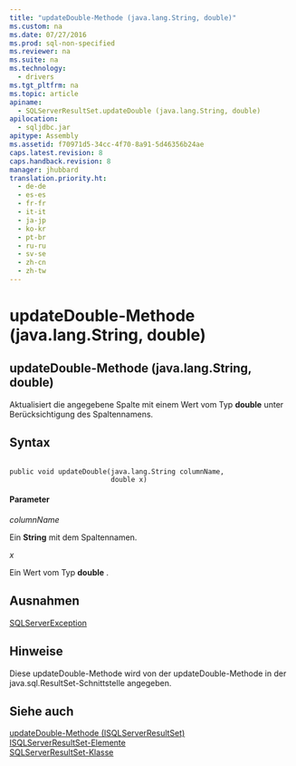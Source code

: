 ```yaml
---
title: "updateDouble-Methode (java.lang.String, double)"
ms.custom: na
ms.date: 07/27/2016
ms.prod: sql-non-specified
ms.reviewer: na
ms.suite: na
ms.technology: 
  - drivers
ms.tgt_pltfrm: na
ms.topic: article
apiname: 
  - SQLServerResultSet.updateDouble (java.lang.String, double)
apilocation: 
  - sqljdbc.jar
apitype: Assembly
ms.assetid: f70971d5-34cc-4f70-8a91-5d46356b24ae
caps.latest.revision: 8
caps.handback.revision: 8
manager: jhubbard
translation.priority.ht: 
  - de-de
  - es-es
  - fr-fr
  - it-it
  - ja-jp
  - ko-kr
  - pt-br
  - ru-ru
  - sv-se
  - zh-cn
  - zh-tw
---
```

# updateDouble-Methode (java.lang.String, double)
    
## updateDouble\-Methode \(java.lang.String, double\)  
 Aktualisiert die angegebene Spalte mit einem Wert vom Typ **double** unter Berücksichtigung des Spaltennamens.  
  
## Syntax  
  
```  
  
public void updateDouble(java.lang.String columnName,  
                         double x)  
```  
  
#### Parameter  
 *columnName*  
  
 Ein **String** mit dem Spaltennamen.  
  
 *x*  
  
 Ein Wert vom Typ **double** .  
  
## Ausnahmen  
 [SQLServerException](../content/SQLServerException-Class.md)  
  
## Hinweise  
 Diese updateDouble\-Methode wird von der updateDouble\-Methode in der java.sql.ResultSet\-Schnittstelle angegeben.  
  
## Siehe auch  
 [updateDouble-Methode &#40;ISQLServerResultSet&#41;](../content/updateDouble-Method--SQLServerResultSet-.md)   
 [ISQLServerResultSet-Elemente](../content/SQLServerResultSet-Members.md)   
 [SQLServerResultSet-Klasse](../content/SQLServerResultSet-Class.md)  
  
  